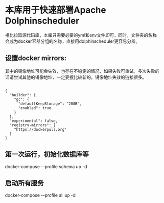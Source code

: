 <!--
 * @Author: be_loving@163.com 
 * @Date: 2024-12-26 11:24:03
 * @LastEditors: be_loving@163.com 
 * @LastEditTime: 2024-12-26 11:29:13
 * @FilePath: /dolphinscheduler/README.md
 * @Description: 这是默认设置,请设置`customMade`, 打开koroFileHeader查看配置 进行设置: https://github.com/OBKoro1/koro1FileHeader/wiki/%E9%85%8D%E7%BD%AE
-->

# 本库用于快速部署Apache Dolphinscheduler

相比拉取源代码库，本库只需要必要的yml和env文件即可，同时，文件夹的名称会成为docker容器分组的名称，直接用dolphinscheduler更容易分辨。

## 设置docker mirrors:
其中的镜像地址可能会失效，也存在不稳定的情况，如果失败可重试，多次失败的话请尝试其他的镜像地址，一定要搜比较新的，镜像地址失效的链接很多。

``` docker-config

{
  "builder": {
    "gc": {
      "defaultKeepStorage": "20GB",
      "enabled": true
    }
  },
  "experimental": false,
  "registry-mirrors": [
    "https://dockerpull.org"
  ]
}
```


## 第一次运行，初始化数据库等
docker-compose --profile schema up -d 


## 启动所有服务
docker-compose --profile all up -d